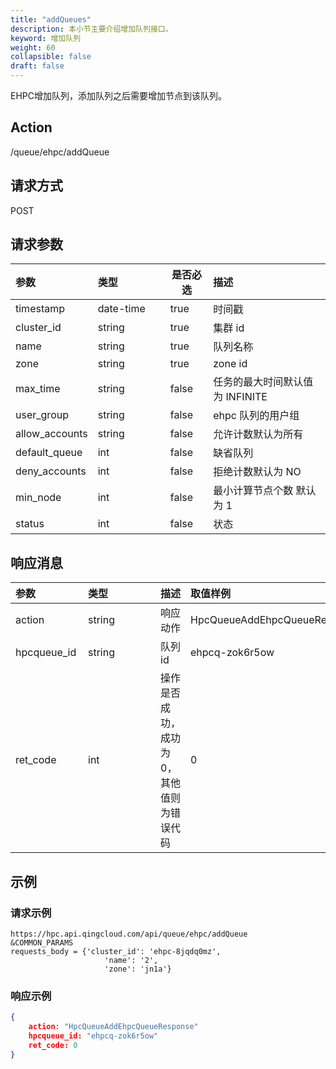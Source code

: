 ```yaml
---
title: "addQueues"
description: 本小节主要介绍增加队列接口。 
keyword: 增加队列
weight: 60
collapsible: false
draft: false
---
```


EHPC增加队列，添加队列之后需要增加节点到该队列。

## Action

/queue/ehpc/addQueue

## 请求方式

POST

## 请求参数

| <span style="display:inline-block;width:100px">参数</span> | <span style="display:inline-block;width:100px">类型</span> | 是否必选 | 描述                            |
| :--------------------------------------------------------- | :--------------------------------------------------------- | -------- | :------------------------------ |
| timestamp                                                  | date-time                                                  | true     | 时间戳                          |
| cluster_id                                                 | string                                                     | true     | 集群 id                         |
| name                                                       | string                                                     | true     | 队列名称                        |
| zone                                                       | string                                                     | true     | zone id                         |
| max_time                                                   | string                                                     | false    | 任务的最大时间默认值为 INFINITE |
| user_group                                                 | string                                                     | false    | ehpc 队列的用户组               |
| allow_accounts                                             | string                                                     | false    | 允许计数默认为所有              |
| default_queue                                              | int                                                        | false    | 缺省队列                        |
| deny_accounts                                              | int                                                        | false    | 拒绝计数默认为 NO               |
| min_node                                                   | int                                                        | false    | 最小计算节点个数 默认为 1       |
| status                                                     | int                                                        | false    | 状态                            |

## 响应消息

| <span style="display:inline-block;width:100px">参数</span> | <span style="display:inline-block;width:100px">类型</span> | 描述                                       | 取值样例                     |
| :--------------------------------------------------------- | :--------------------------------------------------------- | ------------------------------------------ | :--------------------------- |
| action                                                     | string                                                     | 响应动作                                   | HpcQueueAddEhpcQueueResponse |
| hpcqueue_id                                                | string                                                     | 队列 id                                    | ehpcq-zok6r5ow               |
| ret_code                                                   | int                                                        | 操作是否成功，成功为 0，其他值则为错误代码 | 0                            |

## 示例

### 请求示例

```url
https://hpc.api.qingcloud.com/api/queue/ehpc/addQueue
&COMMON_PARAMS
requests_body = {'cluster_id': 'ehpc-8jqdq0mz',
                     'name': '2',
                     'zone': 'jn1a'}
```

### 响应示例

```json
{
	action: "HpcQueueAddEhpcQueueResponse"
	hpcqueue_id: "ehpcq-zok6r5ow"
	ret_code: 0
}
```
